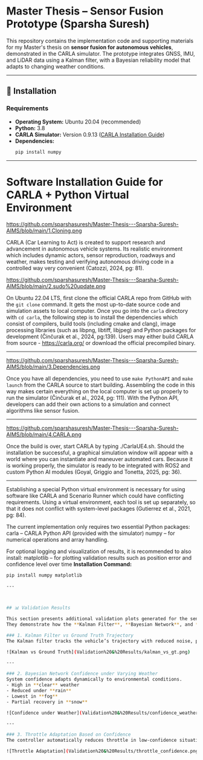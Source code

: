 # Master Thesis – Sensor Fusion Prototype (Sparsha Suresh)

This repository contains the implementation code and supporting materials for my Master's thesis on **sensor fusion for autonomous vehicles**, demonstrated in the CARLA simulator. The prototype integrates GNSS, IMU, and LiDAR data using a Kalman filter, with a Bayesian reliability model that adapts to changing weather conditions.

---

## 🚀 Installation

### Requirements
- **Operating System:** Ubuntu 20.04 (recommended)
- **Python:** 3.8
- **CARLA Simulator:** Version 0.9.13 ([CARLA Installation Guide](https://carla.readthedocs.io/en/latest/start_quickstart/))
- **Dependencies:**
  ```bash
  pip install numpy

---

 # Software Installation Guide for CARLA + Python Virtual Environment


https://github.com/sparshasuresh/Master-Thesis---Sparsha-Suresh-AIMS/blob/main/1.Cloning.png

CARLA (Car Learning to Act) is created to support research and advancement in autonomous vehicle systems. Its realistic environment which includes dynamic actors, sensor reproduction, roadways and weather, makes testing and verifying autonomous driving code in a controlled way very convenient (Catozzi, 2024, pg: 81).

https://github.com/sparshasuresh/Master-Thesis---Sparsha-Suresh-AIMS/blob/main/2.sudo%20update.png

On Ubuntu 22.04 LTS, first clone the official CARLA repo from GitHub with the `git clone` command. It gets the most up-to-date source code and simulation assets to local computer. Once you go into the `carla` directory with `cd carla`, the following step is to install the dependencies which consist of compilers, build tools (including cmake and clang), image processing libraries (such as libpng, libtiff, libjpeg) and Python packages for development (Činčurak et al., 2024, pg:139).
Users may either build CARLA from source - https://carla.org/
or 
download the official precompiled binary.


---

https://github.com/sparshasuresh/Master-Thesis---Sparsha-Suresh-AIMS/blob/main/3.Dependencies.png

Once you have all dependencies, you need to use `make PythonAPI` and `make launch` from the CARLA source to start building. Assembling the code in this way makes certain everything on the local computer is set up properly to run the simulator (Činčurak et al., 2024, pg: 111). With the Python API, developers can add their own actions to a simulation and connect algorithms like sensor fusion.

---

https://github.com/sparshasuresh/Master-Thesis---Sparsha-Suresh-AIMS/blob/main/4.CARLA.png

Once the build is over, start CARLA by typing ./CarlaUE4.sh. Should the installation be successful, a graphical simulation window will appear with a world where you can instantiate and maneuver automated cars. Because it is working properly, the simulator is ready to be integrated with ROS2 and custom Python AI modules (Goyal, Griggio and Tonetta, 2025, pg: 36). 

---

Establishing a special Python virtual environment is necessary for using software like CARLA and Scenario Runner which could have conflicting requirements. Using a virtual environment, each tool is set up separately, so that it does not conflict with system-level packages (Gutierrez et al., 2021, pg: 84).

The current implementation only requires two essential Python packages:
carla – CARLA Python API (provided with the simulator)
numpy – for numerical operations and array handling.

For optional logging and visualization of results, it is recommended to also install:
matplotlib – for plotting validation results such as position error and confidence level over time
**Installation Command:**

```bash
pip install numpy matplotlib

---



## 📊 Validation Results

This section presents additional validation plots generated for the sensor fusion pipeline.  
They demonstrate how the **Kalman Filter**, **Bayesian Network**, and **controller** behave under different conditions.

### 1. Kalman Filter vs Ground Truth Trajectory
The Kalman filter tracks the vehicle’s trajectory with reduced noise, providing a stable state estimate closely aligned with CARLA ground truth.

![Kalman vs Ground Truth](Validation%20&%20Results/kalman_vs_gt.png)

---

### 2. Bayesian Network Confidence under Varying Weather
System confidence adapts dynamically to environmental conditions.  
- High in **clear** weather  
- Reduced under **rain**  
- Lowest in **fog**  
- Partial recovery in **snow**

![Confidence under Weather](Validation%20&%20Results/confidence_weather.png)

---

### 3. Throttle Adaptation Based on Confidence
The controller automatically reduces throttle in low-confidence situations (e.g., foggy conditions), demonstrating **safety-aware decision-making**.

![Throttle Adaptation](Validation%20&%20Results/throttle_confidence.png)

